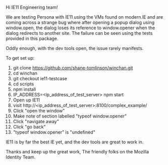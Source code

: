 Hi IE11 Engineering team!

We are testing Persona with IE11 using the VMs found on modern.IE and are coming across a strange bug where after opening a popup dialog using window.open, the dialog loses its reference to window.opener when the dialog redirects to another site. The failure can be seen using the tests provided in this package.

Oddly enough, with the dev tools open, the issue rarely manifests.

To get set up:

1. git clone https://github.com/shane-tomlinson/winchan.git
2. cd winchan
3. git checkout ie11-testcase
4. cd scripts
5. npm install
6. IP_ADDRESS=<ip_address_of_test_server> npm start
7. Open up IE11
8. visit http://<ip_address_of_test_server>:8100/complex_example/
9. Click "open the window"
10. Make note of section labelled "typeof window.opener"
11. Click "navigate away"
12. Click "go back"
13. "typeof window.opener" is "undefined"

IE11 is by far the best IE yet, and the dev tools are great to work in.

Thanks and keep up the great work,
The friendly folks on the Mozilla Identity Team.

